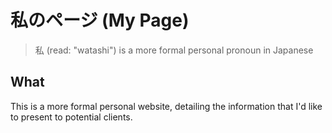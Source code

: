 # 私のページ (My Page)

> 私 (read: "watashi") is a more formal personal pronoun in Japanese

## What

This is a more formal personal website, detailing the information that I'd like to present to potential clients.